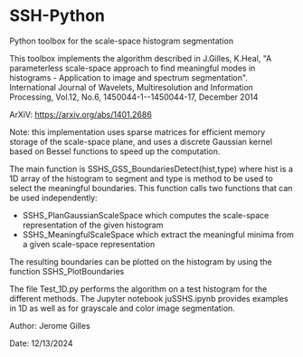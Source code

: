# SSH-Python
 Python toolbox for the scale-space histogram segmentation

This toolbox implements the algorithm described in J.Gilles, K.Heal, "A parameterless scale-space approach to find meaningful modes in histograms - Application to image and spectrum segmentation". International Journal of Wavelets, Multiresolution and Information Processing, Vol.12, No.6, 1450044-1--1450044-17, December 2014

ArXiV: https://arxiv.org/abs/1401.2686

Note: this implementation uses sparse matrices for efficient memory storage of the scale-space plane, and uses a discrete Gaussian kernel based on Bessel functions to speed up the computation.

The main function is SSHS_GSS_BoundariesDetect(hist,type) where hist is a 1D array of the histogram to segment and type is method to be used to select the meaningful boundaries. This function calls two functions that can be used independently:
- SSHS_PlanGaussianScaleSpace which computes the scale-space representation of the given histogram
- SSHS_MeaningfulScaleSpace which extract the meaningful minima from a given scale-space representation

The resulting boundaries can be plotted on the histogram by using the function SSHS_PlotBoundaries

The file Test_1D.py performs the algorithm on a test histogram for the different methods.
The Jupyter notebook juSSHS.ipynb provides examples in 1D as well as for grayscale and color image segmentation.

Author: Jerome Gilles

Date: 12/13/2024
